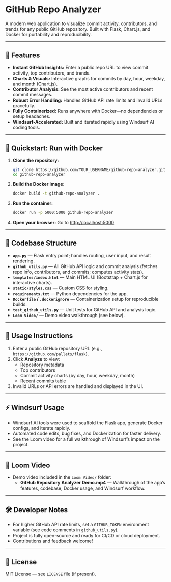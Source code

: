# GitHub Repo Analyzer

A modern web application to visualize commit activity, contributors, and trends for any public GitHub repository. Built with Flask, Chart.js, and Docker for portability and reproducibility.

---

## 🚀 Features
- **Instant GitHub Insights:** Enter a public repo URL to view commit activity, top contributors, and trends.
- **Charts & Visuals:** Interactive graphs for commits by day, hour, weekday, and month (Chart.js).
- **Contributor Analysis:** See the most active contributors and recent commit messages.
- **Robust Error Handling:** Handles GitHub API rate limits and invalid URLs gracefully.
- **Fully Containerized:** Runs anywhere with Docker—no dependencies or setup headaches.
- **Windsurf-Accelerated:** Built and iterated rapidly using Windsurf AI coding tools.

---

## 🐳 Quickstart: Run with Docker

1. **Clone the repository:**
   ```sh
   git clone https://github.com/YOUR_USERNAME/github-repo-analyzer.git
   cd github-repo-analyzer
   ```
2. **Build the Docker image:**
   ```sh
   docker build -t github-repo-analyzer .
   ```
3. **Run the container:**
   ```sh
   docker run -p 5000:5000 github-repo-analyzer
   ```
4. **Open your browser:**
   Go to [http://localhost:5000](http://localhost:5000)

---

## 🧩 Codebase Structure
- **`app.py`** — Flask entry point; handles routing, user input, and result rendering.
- **`github_utils.py`** — All GitHub API logic and commit analysis (fetches repo info, contributors, and commits; computes activity stats).
- **`templates/index.html`** — Main HTML UI (Bootstrap + Chart.js for interactive charts).
- **`static/styles.css`** — Custom CSS for styling.
- **`requirements.txt`** — Python dependencies for the app.
- **`Dockerfile` / `.dockerignore`** — Containerization setup for reproducible builds.
- **`test_github_utils.py`** — Unit tests for GitHub API and analysis logic.
- **`Loom Video/`** — Demo video walkthrough (see below).

---

## 📝 Usage Instructions
1. Enter a public GitHub repository URL (e.g., `https://github.com/pallets/flask`).
2. Click **Analyze** to view:
   - Repository metadata
   - Top contributors
   - Commit activity charts (by day, hour, weekday, month)
   - Recent commits table
3. Invalid URLs or API errors are handled and displayed in the UI.

---

## ⚡️ Windsurf Usage
- Windsurf AI tools were used to scaffold the Flask app, generate Docker configs, and iterate rapidly.
- Automated code edits, bug fixes, and Dockerization for faster delivery.
- See the Loom video for a full walkthrough of Windsurf’s impact on the project.

---

## 📂 Loom Video
- Demo video included in the `Loom Video/` folder:
  - **GitHub Repository Analyzer Demo.mp4** — Walkthrough of the app’s features, codebase, Docker usage, and Windsurf workflow.

---

## 🛠️ Developer Notes
- For higher GitHub API rate limits, set a `GITHUB_TOKEN` environment variable (see code comments in `github_utils.py`).
- Project is fully open-source and ready for CI/CD or cloud deployment.
- Contributions and feedback welcome!

---

## 📜 License
MIT License — see `LICENSE` file (if present).
